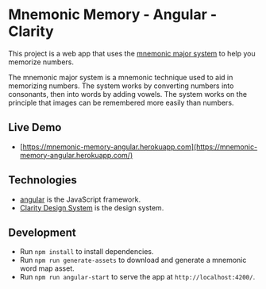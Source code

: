 # Mnemonic Memory - Angular - Clarity
This project is a web app that uses the [mnemonic major system](https://en.wikipedia.org/wiki/Mnemonic_major_system)
to help you memorize numbers.

The mnemonic major system is a mnemonic technique used to aid in memorizing numbers. The system works by converting
numbers into consonants, then into words by adding vowels. The system works on the principle that images can be
remembered more easily than numbers.

## Live Demo
- [https://mnemonic-memory-angular.herokuapp.com](https://mnemonic-memory-angular.herokuapp.com/)

## Technologies
- [angular](https://angular.io/) is the JavaScript framework.
- [Clarity Design System](https://clarity.design/) is the design system. 

## Development

- Run `npm install` to install dependencies.
- Run `npm run generate-assets` to download and generate a mnemonic word map asset.
- Run `npm run angular-start` to serve the app at `http://localhost:4200/`.
